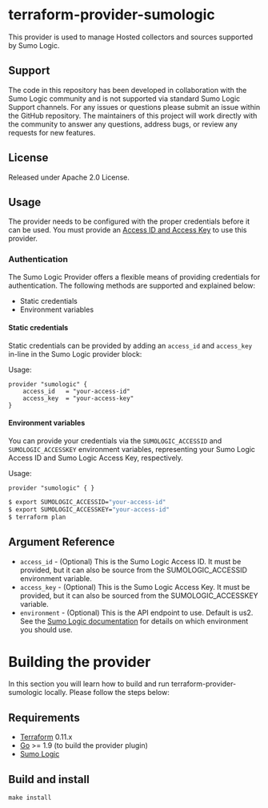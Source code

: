 # terraform-provider-sumologic
This provider is used to manage Hosted collectors and sources supported by Sumo Logic.

## Support

The code in this repository has been developed in collaboration with the Sumo Logic community and is not supported via standard Sumo Logic Support channels. For any issues or questions please submit an issue within the GitHub repository. The maintainers of this project will work directly with the community to answer any questions, address bugs, or review any requests for new features. 

## License
Released under Apache 2.0 License.

## Usage

The provider needs to be configured with the proper credentials before it can be used.  You must provide an [Access ID and Access Key](0) to use this provider.

### Authentication
The Sumo Logic Provider offers a flexible means of providing credentials for authentication. The following methods are supported and explained below:

 - Static credentials
 - Environment variables

#### Static credentials
Static credentials can be provided by adding an `access_id` and `access_key` in-line in the Sumo Logic provider block:

Usage:
```hcl
provider "sumologic" {
    access_id   = "your-access-id"
    access_key  = "your-access-key"
}
```

#### Environment variables
You can provide your credentials via the `SUMOLOGIC_ACCESSID` and `SUMOLOGIC_ACCESSKEY` environment variables, representing your Sumo Logic Access ID and Sumo Logic Access Key, respectively.

Usage:
```hcl
provider "sumologic" { }
```

```bash
$ export SUMOLOGIC_ACCESSID="your-access-id"
$ export SUMOLOGIC_ACCESSKEY="your-access-id"
$ terraform plan
```

## Argument Reference
- `access_id` - (Optional) This is the Sumo Logic Access ID. It must be provided, but it can also be source from the SUMOLOGIC_ACCESSID environment variable.
- `access_key` - (Optional) This is the Sumo Logic Access Key. It must be provided, but it can also be sourced from the SUMOLOGIC_ACCESSKEY variable.
- `environment` - (Optional) This is the API endpoint to use. Default is us2. See the [Sumo Logic documentation][1] for details on which environment you should use.

# Building the provider

In this section you will learn how to build and run terraform-provider-sumologic locally. Please follow the steps below:

Requirements
------------

- [Terraform](https://www.terraform.io/downloads.html) 0.11.x
- [Go](https://golang.org/doc/install) >= 1.9 (to build the provider plugin)
- [Sumo Logic](https://www.sumologic.com/pricing/)

Build and install
------------
`make install`

[0]: https://help.sumologic.com/Manage/Security/Access-Keys
[1]: https://help.sumologic.com/APIs/General_API_Information/Sumo_Logic_Endpoints_and_Firewall_Security
